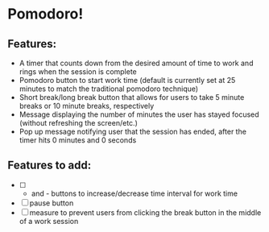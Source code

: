 # Pomodoro!

## Features: 
* A timer that counts down from the desired amount of time to work and rings when the session is complete 
* Pomodoro button to start work time (default is currently set at 25 minutes to match the traditional pomodoro technique) 
* Short break/long break button that allows for users to take 5 minute breaks or 10 minute breaks, respectively 
* Message displaying the number of minutes the user has stayed focused (without refreshing the screen/etc.) 
* Pop up message notifying user that the session has ended, after the timer hits 0 minutes and 0 seconds

## Features to add: 
- [ ] + and - buttons to increase/decrease time interval for work time 
- [ ] pause button 
- [ ] measure to prevent users from clicking the break button in the middle of a work session

